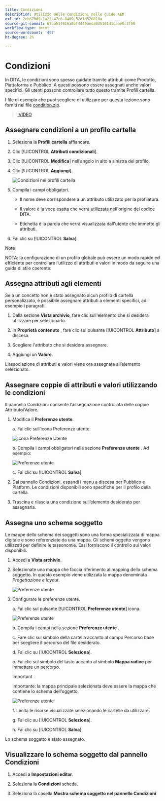 ```yaml
---
title: Condizioni
description: Utilizzo delle condizioni nelle guide AEM
exl-id: 2cb670d9-1a22-47c6-8409-52d1d526010a
source-git-commit: 67ba514616a0bf4449aeda035161d1caae0c3f50
workflow-type: tm+mt
source-wordcount: '497'
ht-degree: 2%

---
```


# Condizioni

In DITA, le condizioni sono spesso guidate tramite attributi come Prodotto, Piattaforma e Pubblico. A questi possono essere assegnati anche valori specifici. Gli utenti possono controllare tutto questo tramite Profili cartella.

I file di esempio che puoi scegliere di utilizzare per questa lezione sono forniti nel file [condition.zip](assets/conditions.zip).

>[!VIDEO](https://video.tv.adobe.com/v/342755?quality=12&learn=on)

## Assegnare condizioni a un profilo cartella

1. Seleziona la **Profili cartella** affiancare.

1. Clic [!UICONTROL **Attributi condizionali**].

1. Clic [!UICONTROL **Modifica**] nell’angolo in alto a sinistra del profilo.

1. Clic [!UICONTROL **Aggiungi**].

   ![Condizioni nei profili cartella](images/lesson-13/add-name.png)

1. Compila i campi obbligatori.

   - Il nome deve corrispondere a un attributo utilizzato per la profilatura.

   - Il valore è la voce esatta che verrà utilizzata nell&#39;origine del codice DITA.

   - Etichetta è la parola che verrà visualizzata dall&#39;utente che immette gli attributi.

1. Fai clic su [!UICONTROL **Salva**].

>[!NOTE]
>
>NOTA: la configurazione di un profilo globale può essere un modo rapido ed efficiente per controllare l’utilizzo di attributi e valori in modo da seguire una guida di stile coerente.

## Assegna attributi agli elementi

Se a un concetto non è stato assegnato alcun profilo di cartella personalizzato, è possibile assegnare attributi a elementi specifici, ad esempio i paragrafi.

1. Dalla sezione **Vista archivio**, fare clic sull&#39;elemento che si desidera utilizzare per selezionarlo.

1. In **Proprietà contenuto** , fare clic sul pulsante [!UICONTROL **Attributo**] a discesa.

1. Scegliere l&#39;attributo che si desidera assegnare.

1. Aggiungi un **Valore**.

L’associazione di attributi e valori viene ora assegnata all’elemento selezionato.

## Assegnare coppie di attributi e valori utilizzando le condizioni

Il pannello Condizioni consente l’assegnazione controllata delle coppie Attributo/Valore.

1. Modifica il **Preferenze utente**.

   a. Fai clic sull’icona Preferenze utente.

   ![Icona Preferenze Utente](images/lesson-13/user-prefs-icon.png)

   b. Compila i campi obbligatori nella sezione **Preferenze utente** . Ad esempio:

   ![Preferenze utente](images/lesson-13/user-preferences.png)

   c. Fai clic su [!UICONTROL **Salva**].

1. Dal pannello Condizioni, espandi i menu a discesa per Pubblico e Platform. Le condizioni disponibili sono specifiche per il profilo della cartella.

1. Trascina e rilascia una condizione sull’elemento desiderato per assegnarla.

## Assegna uno schema soggetto

Le mappe dello schema dei soggetti sono una forma specializzata di mappa digitale e sono referenziate da una mappa. Gli schemi oggetto vengono utilizzati per definire le tassonomie. Essi forniscono il controllo sui valori disponibili.

1. Accedi a **Vista archivio**.

1. Selezionate una mappa che faccia riferimento al mapping dello schema soggetto. In questo esempio viene utilizzata la mappa denominata _Progettazione e layout_.

   ![Preferenze utente](images/lesson-13/subject-scheme-map.png)

1. Configurare le preferenze utente.

   a. Fai clic sul pulsante [!UICONTROL **Preferenze utente**] icona.

   ![Preferenze utente](images/lesson-13/user-prefs-icon-2.png)

   b. Compila i campi nella sezione **Preferenze utente** .

   c. Fare clic sul simbolo della cartella accanto al campo Percorso base per scegliere il percorso del file desiderato.

   d. Fai clic su [!UICONTROL **Seleziona**].

   e. Fai clic sul simbolo del tasto accanto al simbolo **Mappa radice** per immettere un percorso.

   >[!IMPORTANT]
   >
   >Importante: la mappa principale selezionata deve essere la mappa che contiene lo schema dell&#39;oggetto.

   ![Preferenze utente](images/lesson-13/user-preferences-2.png)

   f. Limita le risorse visualizzate selezionando le cartelle da utilizzare.

   g. Fai clic su [!UICONTROL **Seleziona**].

   h. Fai clic su [!UICONTROL **Salva**].

Lo schema soggetto è stato assegnato.

## Visualizzare lo schema soggetto dal pannello Condizioni

1. Accedi a **Impostazioni editor**.

1. Seleziona la **Condizioni** scheda.

1. Seleziona la casella **Mostra schema soggetto nel pannello Condizioni**
